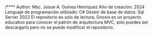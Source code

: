 /**** Author: Msc. Josue A. Guinea Henríquez
Año de creación: 2024
Lenguaje de programación utilizado: C#
Gestor de base de datos: Sql Server 2022
El repositorio es solo de lectura, Gnosis es un proyecto educativo para conocer el patrón de arquitectura MVC, solo puedes ser descargarlo pero no se puede modificar el repositorio.
